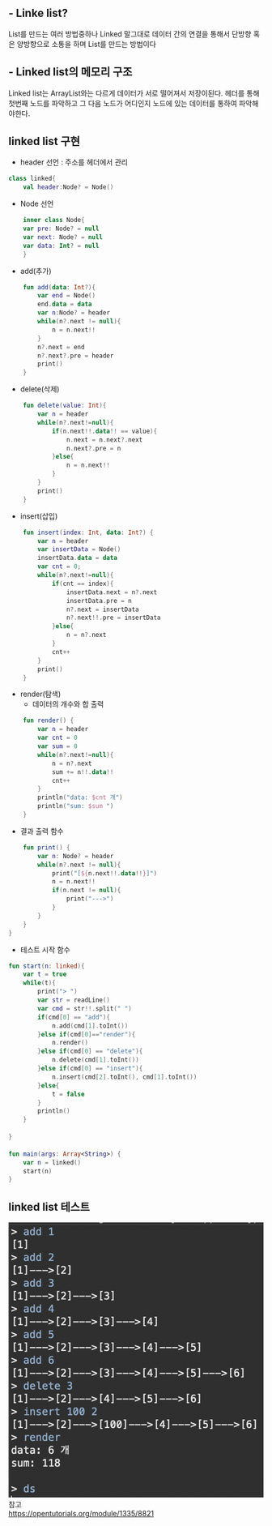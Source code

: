 ## - Linke list?
List를 만드는 여러 방법중하나
Linked 말그대로 데이터 간의 연결을 통해서 단방향 혹은 양방향으로 소통을 하며 List를 만드는 방법이다

## - Linked list의 메모리 구조

Linked list는 ArrayList와는 다르게 데이터가 서로 떨어져서 저장이된다.
헤더를 통해 첫번째 노드를 파악하고 그 다음 노드가 어디인지 노드에 있는 데이터를 통하여 파악해야한다.

## linked list 구현

- header 선언 : 주소를 헤더에서 관리
```kotlin
class linked{
	val header:Node? = Node()
```	

- Node 선언

```kotlin
	inner class Node{
	var pre: Node? = null
	var next: Node? = null
	var data: Int? = null
	}
```

- add(추가)

```kotlin
	fun add(data: Int?){
		var end = Node()
		end.data = data
		var n:Node? = header
		while(n?.next != null){
			n = n.next!!
		}
		n?.next = end
		n?.next?.pre = header
		print()
	}
```

- delete(삭제)
```kotlin
	fun delete(value: Int){
		var n = header
		while(n?.next!=null){
			if(n.next!!.data!! == value){
				n.next = n.next?.next
				n.next?.pre = n
			}else{
				n = n.next!!
			}
		}
		print()
	}
```

- insert(삽입)

```kotlin
	fun insert(index: Int, data: Int?) {
		var n = header
		var insertData = Node()
		insertData.data = data
		var cnt = 0;
		while(n?.next!=null){
			if(cnt == index){
				insertData.next = n?.next
				insertData.pre = n
				n?.next = insertData
				n?.next!!.pre = insertData
			}else{
				n = n?.next
			}
			cnt++
		}
		print()
	}
```

- render(탐색)
    - 데이터의 개수와 합 출력

```kotlin
	fun render() {
		var n = header
		var cnt = 0
		var sum = 0
		while(n?.next!=null){
			n = n?.next
			sum += n!!.data!!
			cnt++
		}
		println("data: $cnt 개")
		println("sum: $sum ")
	}
```

- 결과 출력 함수

```kotlin
	fun print() {
		var n: Node? = header
		while(n?.next != null){
			print("[${n.next!!.data!!}]")
			n = n.next!!
			if(n.next != null){
				print("--->")
			}
		}
	}
}
```

- 테스트 시작 함수

```kotlin
fun start(n: linked){
	var t = true
	while(t){
		print("> ")
		var str = readLine()
		var cmd = str!!.split(" ")
		if(cmd[0] == "add"){
			n.add(cmd[1].toInt())
		}else if(cmd[0]=="render"){
			n.render()
		}else if(cmd[0] == "delete"){
			n.delete(cmd[1].toInt())
		}else if(cmd[0] == "insert"){
			n.insert(cmd[2].toInt(), cmd[1].toInt())
		}else{
			t = false
		}
		println()
	}
	
}

fun main(args: Array<String>) {
	var n = linked()
	start(n)
}
```


## linked list 테스트
![데이터의 이동](./img/linked.png)
참고  
https://opentutorials.org/module/1335/8821